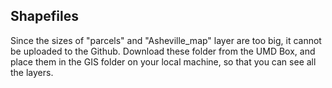 Shapefiles 
-----

Since the sizes of "parcels" and "Asheville_map" layer are too big, it cannot be uploaded to the Github. Download these folder from the UMD Box, and place them in the GIS folder on your local machine, so that you can see all the layers.